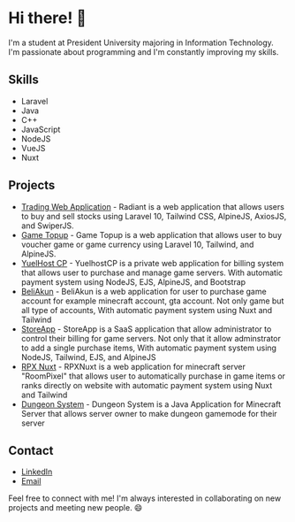 # Hi there! 👋

I'm a student at President University majoring in Information Technology. I'm passionate about programming and I'm constantly improving my skills.

## Skills
- Laravel
- Java
- C++
- JavaScript
- NodeJS
- VueJS
- Nuxt

## Projects
- [Trading Web Application](https://github.com/kizoukun/db-trading) - Radiant is a web application that allows users to buy and sell stocks using Laravel 10, Tailwind CSS, AlpineJS, AxiosJS, and SwiperJS.
- [Game Topup](https://github.com/kizoukun/ssip-topup) - Game Topup is a web application that allows user to buy voucher game or game currency using Laravel 10, Tailwind, and AlpineJS.
- [YuelHost CP](https://github.com/kizoukun/YuelHostCP) - YuelhostCP is a private web application for billing system that allows user to purchase and manage game servers. With automatic payment system using NodeJS, EJS, AlpineJS, and Bootstrap
- [BeliAkun](https://github.com/kizoukun/BeliAkun) - BeliAkun is a web application for user to purchase game account for example minecraft account, gta account. Not only game but all type of accounts, With automatic payment system using Nuxt and Tailwind
- [StoreApp](https://github.com/kizoukun/storeapp) - StoreApp is a SaaS application that allow administrator to control their billing for game servers. Not only that it allow adminstrator to add a single purchase items, With automatic payment system using NodeJS, Tailwind, EJS, and AlpineJS
- [RPX Nuxt](https://github.com/kizoukun/RPXNuxt) - RPXNuxt is a web application for minecraft server "RoomPixel" that allows user to automatically purchase in game items or ranks directly on website with automatic payment system using Nuxt and Tailwind
- [Dungeon System](https://github.com/kizoukun/DungeonSystem) - Dungeon System is a Java Application for Minecraft Server that allows server owner to make dungeon gamemode for their server

## Contact
- [LinkedIn](https://www.linkedin.com/in/yudhistira-fauzy-achmadarel-31b66524b/)
- [Email](mailto:darel.busoftinc@gmail.com)

Feel free to connect with me! I'm always interested in collaborating on new projects and meeting new people. 😄

